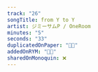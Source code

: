 ```yaml
---
track: "26"
songTitle: from Y to Y
artist: ジミーサムP / OneRoom
minutes: "5"
seconds: "33"
duplicatedOnPaper: "👍🏻"
addedOnRYM: "👍🏻"
sharedOnMonoquin: ❌
---
```

